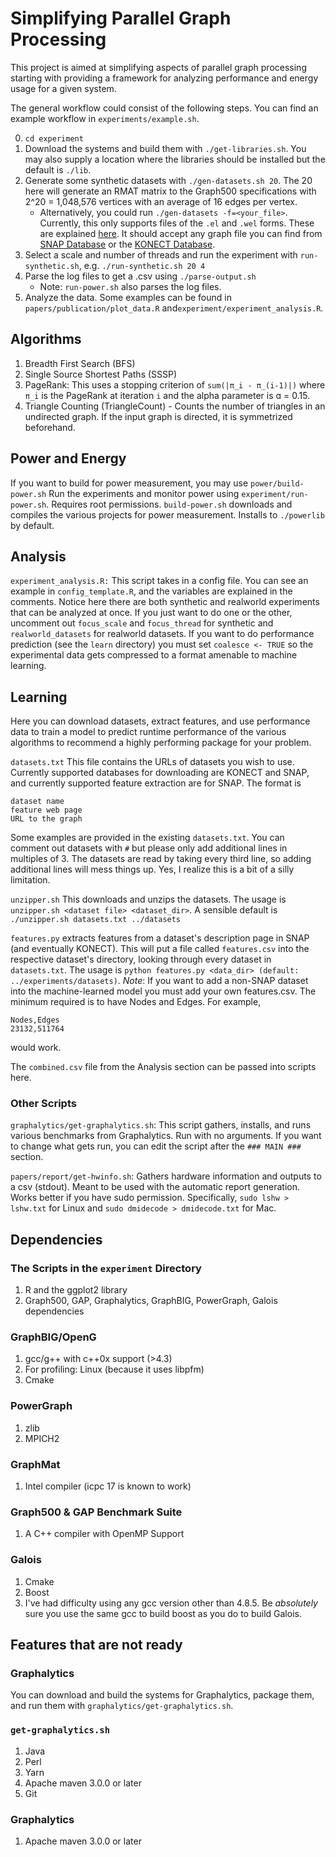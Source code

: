 # Simplifying Parallel Graph Processing

This project is aimed at simplifying aspects of parallel graph processing starting with providing a framework for analyzing performance and energy usage for a given system.

The general workflow could consist of the following steps. You can find an example workflow in `experiments/example.sh`.

0. `cd experiment`
1. Download the systems and build them with `./get-libraries.sh`. You may also supply a location where the libraries should be installed but the default is `./lib`.
2. Generate some synthetic datasets with `./gen-datasets.sh 20`. The 20 here will generate an RMAT matrix to the Graph500 specifications with 2^20 = 1,048,576 vertices with an average of 16 edges per vertex.
    * Alternatively, you could run `./gen-datasets -f=<your_file>`. Currently, this only supports files of the `.el` and `.wel` forms. These are explained [here](https://gist.github.com/sampollard/f9169c4eb04669390a834884682c080d). It should accept any graph file you can find from [SNAP Database](https://snap.stanford.edu/data/index.html) or the [KONECT Database](http://konect.uni-koblenz.de/networks/).
3. Select a scale and number of threads and run the experiment with `run-synthetic.sh`, e.g.
```./run-synthetic.sh 20 4```
4. Parse the log files to get a .csv using `./parse-output.sh`
	* Note: `run-power.sh` also parses the log files.
5. Analyze the data. Some examples can be found in `papers/publication/plot_data.R` and`experiment/experiment_analysis.R`.

## Algorithms
1. Breadth First Search (BFS)
2. Single Source Shortest Paths (SSSP)
3. PageRank: This uses a stopping criterion of `sum(|π_i - π_(i-1)|)` where `π_i` is the PageRank at iteration `i` and the alpha parameter is ɑ = 0.15.
4. Triangle Counting (TriangleCount) - Counts the number of triangles in an undirected graph. If the input graph is directed, it is symmetrized beforehand.

## Power and Energy
If you want to build for power measurement, you may use `power/build-power.sh`
Run the experiments and monitor power using `experiment/run-power.sh`. Requires root permissions.
`build-power.sh` downloads and compiles the various projects for power measurement. Installs to `./powerlib` by default.

## Analysis
`experiment_analysis.R:` This script takes in a config file. You can see an example in `config_template.R`, and the variables are explained in the comments. Notice here there are both synthetic and realworld experiments that can be analyzed at once. If you just want to do one or the other, uncomment out `focus_scale` and `focus_thread` for synthetic and `realworld_datasets` for realworld datasets. If you want to do performance prediction (see the `learn` directory) you must set `coalesce <- TRUE` so the experimental data gets compressed to a format amenable to machine learning.

## Learning
Here you can download datasets, extract features, and use performance data to train a model to predict runtime performance of the various algorithms to recommend a highly performing package for your problem.

`datasets.txt` This file contains the URLs of datasets you wish to use. Currently supported databases for downloading are KONECT and SNAP, and currently supported feature extraction are for SNAP. The format is
```
dataset name
feature web page
URL to the graph
```
Some examples are provided in the existing `datasets.txt`. You can comment out datasets with `#` but please only add additional lines in multiples of 3. The datasets are read by taking every third line, so adding additional lines will mess things up. Yes, I realize this is a bit of a silly limitation.

`unzipper.sh` This downloads and unzips the datasets. The usage is `unzipper.sh <dataset file> <dataset_dir>`. A sensible default is
`./unzipper.sh datasets.txt ../datasets`

`features.py` extracts features from a dataset's description page in SNAP (and eventually KONECT). This will put a file called `features.csv` into  the respective dataset's directory, looking through every dataset in `datasets.txt`. The usage is `python features.py <data_dir> (default: ../experiments/datasets)`. _Note_: If you want to add a non-SNAP dataset into the machine-learned model you must add your own features.csv. The minimum required is to have Nodes and Edges. For example,
```
Nodes,Edges
23132,511764
```
would work.

The `combined.csv` file from the Analysis section can be passed into scripts here.

### Other Scripts
`graphalytics/get-graphalytics.sh`: This script gathers, installs, and runs various
	benchmarks from Graphalytics. Run with no arguments. If you want to change
	what gets run, you can edit the script after the `### MAIN ###` section.

`papers/report/get-hwinfo.sh`: Gathers hardware information and outputs to a csv (stdout). Meant
	to be used with the automatic report generation. Works better if you have sudo permission.
	Specifically, `sudo lshw > lshw.txt` for Linux and `sudo dmidecode > dmidecode.txt` for Mac.

## Dependencies
### The Scripts in the `experiment` Directory
1. R and the ggplot2 library
2. Graph500, GAP, Graphalytics, GraphBIG, PowerGraph, Galois dependencies

### GraphBIG/OpenG
1. gcc/g++ with c++0x support (>4.3)
2. For profiling: Linux (because it uses libpfm)
3. Cmake

### PowerGraph
1. zlib
2. MPICH2

### GraphMat
1. Intel compiler (icpc 17 is known to work)

### Graph500 & GAP Benchmark Suite
1. A C++ compiler with OpenMP Support

### Galois
1. Cmake
2. Boost
3. I've had difficulty using any gcc version other than 4.8.5. Be _absolutely_ sure you use the same gcc to build boost as you do to build Galois.

## Features that are not ready

### Graphalytics
You can download and build the systems for Graphalytics, package them, and run them with `graphalytics/get-graphalytics.sh`.

### `get-graphalytics.sh`
1. Java
2. Perl
3. Yarn
4. Apache maven 3.0.0 or later
5. Git

### Graphalytics
1. Apache maven 3.0.0 or later
